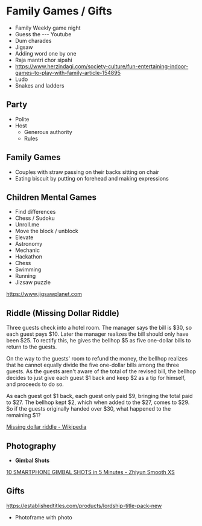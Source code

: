 # Family Games / Gifts

- Family Weekly game night
- Guess the --- Youtube
- Dum charades
- Jigsaw
- Adding word one by one
- Raja mantri chor sipahi
- https://www.herzindagi.com/society-culture/fun-entertaining-indoor-games-to-play-with-family-article-154895
- Ludo
- Snakes and ladders

## Party

- Polite
- Host
  - Generous authority
  - Rules

## Family Games

- Couples with straw passing on their backs sitting on chair
- Eating biscuit by putting on forehead and making expressions

## Children Mental Games

- Find differences
- Chess / Sudoku
- Unroll.me
- Move the block / unblock
- Elevate
- Astronomy
- Mechanic
- Hackathon
- Chess
- Swimming
- Running
- Jizsaw puzzle

https://www.jigsawplanet.com

## Riddle (Missing Dollar Riddle)

Three guests check into a hotel room. The manager says the bill is $30, so each guest pays $10. Later the manager realizes the bill should only have been $25. To rectify this, he gives the bellhop $5 as five one-dollar bills to return to the guests.

On the way to the guests' room to refund the money, the bellhop realizes that he cannot equally divide the five one-dollar bills among the three guests. As the guests aren't aware of the total of the revised bill, the bellhop decides to just give each guest $1 back and keep $2 as a tip for himself, and proceeds to do so.

As each guest got $1 back, each guest only paid $9, bringing the total paid to $27. The bellhop kept $2, which when added to the $27, comes to $29. So if the guests originally handed over $30, what happened to the remaining $1?

[Missing dollar riddle - Wikipedia](https://en.wikipedia.org/wiki/Missing_dollar_riddle)

## Photography

- **Gimbal Shots**

[10 SMARTPHONE GIMBAL SHOTS in 5 Minutes - Zhiyun Smooth XS](https://www.youtube.com/watch?v=Cu-Mhhx9kSw&ab_channel=MikoTiotangco)

## Gifts

https://establishedtitles.com/products/lordship-title-pack-new

- Photoframe with photo
